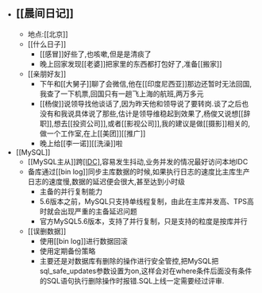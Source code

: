 - ## [[晨间日记]]
    - 地点:[[北京]]
    - [[什么日子]]
        - [[感冒]]好些了,也咳嗽,但是是清痰了
        - 晚上回家发现[[老婆]]把家里的东西都打包好了,准备[[搬家]]
    - [[亲朋好友]]
        - 下午和[[大舅子]]聊了会微信,他在[[印度尼西亚]]那边还暂时无法回国,我查了一下机票,回国只有一趟飞上海的航班,两万多元
        - [[杨俊]]说领导找他谈话了,因为昨天他和领导说了要转岗.谈了之后也没有和我说具体说了那些,估计是领导维稳起到效果了,杨俊又说想[[辞职]],想去[[投资公司]],或者[[影视公司]],我的建议是做[[摄影]]相关的,做一个工作室,在上[[美团]][[推广]]
        - 晚上给[[李一诺]][[洗澡]]啦
- [[MySQL]]
    - [[MySQL主从]]跨[[IDC]](异地IDC),容易发生抖动,业务并发的情况最好访问本地IDC
    - 备库通过[[bin log]]同步主库数据的时候,如果执行日志的速度比主库生产日志的速度慢,数据的延迟便会很大,甚至达到小时级
        - 主备的并行复制能力
        - 5.6版本之前，MySQL只支持单线程复制，由此在主库并发高、TPS高时就会出现严重的主备延迟问题
        - 官方MySQL5.6版本，支持了并行复制，只是支持的粒度是按库并行
    - [[误删数据]]
        - 使用[[bin log]]进行数据回滚
        - 使用定期备份策略
        - 主要还是对数据库有删除的操作进行安全管控,把MySQL把sql_safe_updates参数设置为on,这样会对在where条件后面没有条件的SQL语句执行删除操作时报错.SQL上线一定需要经过评审.
